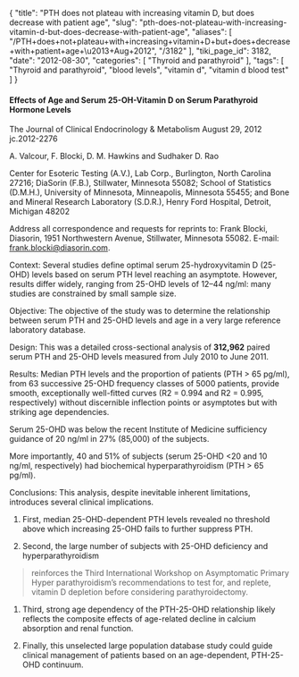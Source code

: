 {
    "title": "PTH does not plateau with increasing vitamin D, but does decrease with patient age",
    "slug": "pth-does-not-plateau-with-increasing-vitamin-d-but-does-decrease-with-patient-age",
    "aliases": [
        "/PTH+does+not+plateau+with+increasing+vitamin+D+but+does+decrease+with+patient+age+\u2013+Aug+2012",
        "/3182"
    ],
    "tiki_page_id": 3182,
    "date": "2012-08-30",
    "categories": [
        "Thyroid and parathyroid"
    ],
    "tags": [
        "Thyroid and parathyroid",
        "blood levels",
        "vitamin d",
        "vitamin d blood test"
    ]
}


#### Effects of Age and Serum 25-OH-Vitamin D on Serum Parathyroid Hormone Levels

The Journal of Clinical Endocrinology & Metabolism August 29, 2012 jc.2012-2276 

A. Valcour, F. Blocki, D. M. Hawkins and Sudhaker D. Rao

Center for Esoteric Testing (A.V.), Lab Corp., Burlington, North Carolina 27216; DiaSorin (F.B.), Stillwater, Minnesota 55082; School of Statistics (D.M.H.), University of Minnesota, Minneapolis, Minnesota 55455; and Bone and Mineral Research Laboratory (S.D.R.), Henry Ford Hospital, Detroit, Michigan 48202

Address all correspondence and requests for reprints to: Frank Blocki, Diasorin, 1951 Northwestern Avenue, Stillwater, Minnesota 55082. E-mail: frank.blocki@diasorin.com.

Context: Several studies define optimal serum 25-hydroxyvitamin D (25-OHD) levels based on serum PTH level reaching an asymptote. However, results differ widely, ranging from 25-OHD levels of 12–44 ng/ml: many studies are constrained by small sample size.

Objective: The objective of the study was to determine the relationship between serum PTH and 25-OHD levels and age in a very large reference laboratory database.

Design: This was a detailed cross-sectional analysis of  **312,962**  paired serum PTH and 25-OHD levels measured from July 2010 to June 2011.

Results: Median PTH levels and the proportion of patients (PTH > 65 pg/ml), from 63 successive 25-OHD frequency classes of 5000 patients, provide smooth, exceptionally well-fitted curves (R2 = 0.994 and R2 = 0.995, respectively) without discernible inflection points or asymptotes but with striking age dependencies. 

Serum 25-OHD was below the recent Institute of Medicine sufficiency guidance of 20 ng/ml in 27% (85,000) of the subjects. 

More importantly, 40 and 51% of subjects (serum 25-OHD <20 and 10 ng/ml, respectively) had biochemical hyperparathyroidism (PTH > 65 pg/ml).

Conclusions: This analysis, despite inevitable inherent limitations, introduces several clinical implications. 

1. First, median 25-OHD-dependent PTH levels revealed no threshold above which increasing 25-OHD fails to further suppress PTH. 

1. Second, the large number of subjects with 25-OHD deficiency and hyperparathyroidism 

> reinforces the Third International Workshop on Asymptomatic Primary Hyper parathyroidism’s recommendations to test for, and replete, vitamin D depletion before considering parathyroidectomy. 

1. Third, strong age dependency of the PTH-25-OHD relationship likely reflects the composite effects of age-related decline in calcium absorption and renal function. 

1. Finally, this unselected large population database study could guide clinical management of patients based on an age-dependent, PTH-25-OHD continuum.